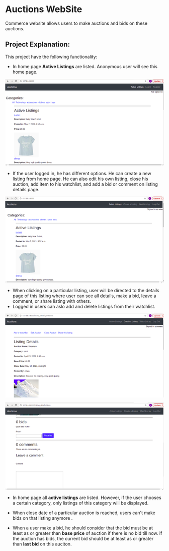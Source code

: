 # Auctions WebSite
Commerce website allows users to make auctions and bids on these auctions.

## Project Explanation:

This project have the following functionality:
- In home page **Active Listings** are listed. Anonymous user will see this home page. 

![auctions Homepage](images/homeNoRegisteration.png)


- If the user logged in, he has different options. He can create a new listing from home page. He can also edit his own listing, close his auction, add item to his watchlist, and add a bid or comment on listing details page.

![auctions Homepage](images/homwithRegisteration.png)


- When clicking on a particular listing, user will be directed to the details page of this listing where user can see all details, make a bid, leave a comment, or share listing with others.
- Logged in users can aslo add and delete listings from their watchlist.

![auctions Homepage](images/listingDetails.png)



![auctions Homepage](images/listingDetailsSec2.png)


- In home page all **active listings** are listed. However, if the user chooses a certain category, only listings of this category will be displayed.
- When close date of a particular auction is reached, users can't make bids on that listing anymore . 

- When a user make  a bid, he should consider that the bid must be at least as or greater than **base price** of auction if there is no bid till now. if the auction has bids, the current bid should be at least as or greater than **last bid** on this auciton.



